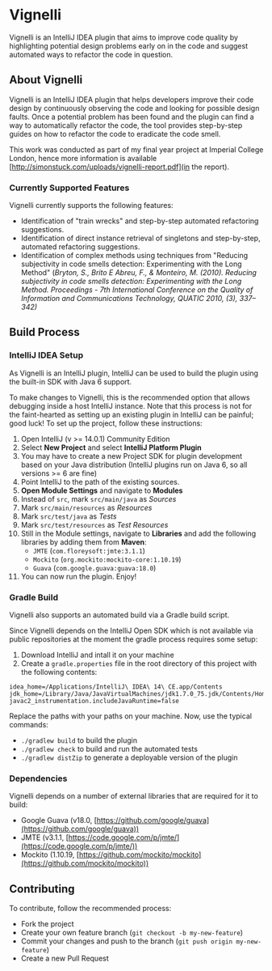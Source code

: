 # Vignelli

Vignelli is an IntelliJ IDEA plugin that aims to improve code quality by highlighting potential design problems early on in the code and suggest automated ways to refactor the code in question.

## About Vignelli

Vignelli is an IntelliJ IDEA plugin that helps developers improve their code design by continuously observing the code and looking for possible design faults. Once a potential problem has been found and the plugin can find a way to automatically refactor the code, the tool provides step-by-step guides on how to refactor the code to eradicate the code smell. 

This work was conducted as part of my final year project at Imperial College London, hence more information is available [http://simonstuck.com/uploads/vignelli-report.pdf](in the report).

### Currently Supported Features
Vignelli currently supports the following features:

- Identification of "train wrecks" and step-by-step automated refactoring suggestions.
- Identification of direct instance retrieval of singletons and step-by-step, automated refactoring suggestions.
- Identification of complex methods using techniques from "Reducing subjectivity in code smells detection: Experimenting with the Long Method" (*Bryton, S., Brito E Abreu, F., & Monteiro, M. (2010). Reducing subjectivity in code smells detection: Experimenting with the Long Method. Proceedings - 7th International Conference on the Quality of Information and Communications Technology, QUATIC 2010, (3), 337–342)*

## Build Process

### IntelliJ IDEA Setup
As Vignelli is an IntelliJ plugin, IntelliJ can be used to build the plugin using the built-in SDK with Java 6 support. 

To make changes to Vignelli, this is the recommended option that allows debugging inside a host IntelliJ instance. Note that this process is not for the faint-hearted as setting up an existing plugin in IntelliJ can be painful; good luck! To set up the project, follow these instructions:

1. Open IntelliJ (v >= 14.0.1) Community Edition
2. Select **New Project** and select **IntelliJ Platform Plugin** 
3. You may have to create a new Project SDK for plugin development based on your Java distribution (IntelliJ plugins run on Java 6, so all versions >= 6 are fine)
4. Point IntelliJ to the path of the existing sources.
5. **Open Module Settings** and navigate to **Modules**
6. Instead of `src`, mark `src/main/java` as *Sources*
7. Mark `src/main/resources` as *Resources*
8. Mark `src/test/java` as *Tests*
9. Mark `src/test/resources` as *Test Resources*
10. Still in the Module settings, navigate to **Libraries** and add the following libraries by adding them from **Maven**:
    * `JMTE` (`com.floreysoft:jmte:3.1.1`)
    * `Mockito` (`org.mockito:mockito-core:1.10.19`)
    * `Guava` (`com.google.guava:guava:18.0`)
11. You can now run the plugin. Enjoy!

### Gradle Build
Vignelli also supports an automated build via a Gradle build script. 

Since Vignelli depends on the IntelliJ Open SDK which is not available via public repositories at the moment the gradle process requires some setup:

1. Download IntelliJ and intall it on your machine
2. Create a `gradle.properties` file in the root directory of this project with the following contents:

```
idea_home=/Applications/IntelliJ\ IDEA\ 14\ CE.app/Contents
jdk_home=/Library/Java/JavaVirtualMachines/jdk1.7.0_75.jdk/Contents/Home
javac2_instrumentation.includeJavaRuntime=false
```

Replace the paths with your paths on your machine. Now, use the typical commands:

- `./gradlew build` to build the plugin
- `./gradlew check` to build and run the automated tests
- `./gradlew distZip` to generate a deployable version of the plugin

### Dependencies
Vignelli depends on a number of external libraries that are required for it to build:

- Google Guava (v18.0, [https://github.com/google/guava](https://github.com/google/guava))
- JMTE (v3.1.1, [https://code.google.com/p/jmte/](https://code.google.com/p/jmte/))
- Mockito (1.10.19, [https://github.com/mockito/mockito](https://github.com/mockito/mockito))

## Contributing

To contribute, follow the recommended process:

- Fork the project
- Create your own feature branch (`git checkout -b my-new-feature`)
- Commit your changes and push to the branch (`git push origin my-new-feature`)
- Create a new Pull Request
